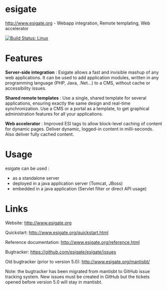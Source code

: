 esigate 
=======

http://www.esigate.org - Webapp integration, Remote templating, Web accelerator 

[![Build Status: Linux](https://travis-ci.org/esigate/esigate.svg?branch=master)](https://travis-ci.org/esigate/esigate)

# Features
**Server-side integration** : Esigate allows a fast and invisible mashup of any web applications.
It can be used to add application modules, written in any programming language (PHP, Java, .Net...) to a CMS, without cache or accessibility issues.

**Shared remote templates** : Use a single, shared template for several applications, ensuring exactly the same design and real-time synchronization. Use a CMS or a portal as a template, to get graphical administration features for all your applications.


**Web accelerator** : Improved ESI tags to allow block-level caching of content for dynamic pages. Deliver dynamic, logged-in content in milli-seconds. Also deliver fully cached content.

# Usage

esigate can be used : 
* as a standalone server
* deployed in a java application server (Tomcat, JBoss)
* embedded in a java application (Servlet filter or direct API usage)

# Links

Website: http://www.esigate.org

Quickstart:
http://www.esigate.org/quickstart.html

Reference documentation:
http://www.esigate.org/reference.html

Bugtracker:
https://github.com/esigate/esigate/issues

Old bugtracker (prior to version 5.0):
http://www.esigate.org/mantisbt/

Note: the bugtracker has been migrated from mantisbt to GitHub issue tracking system. New issues must be created in GitHub but the tickets opened before version 5.0 will stay in mantisbt.
